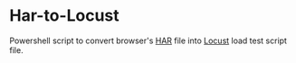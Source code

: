 # Har-to-Locust

Powershell script to convert browser's [HAR](https://en.wikipedia.org/wiki/HAR_(file_format)) file into [Locust](https://locust.io/) load test script file.

